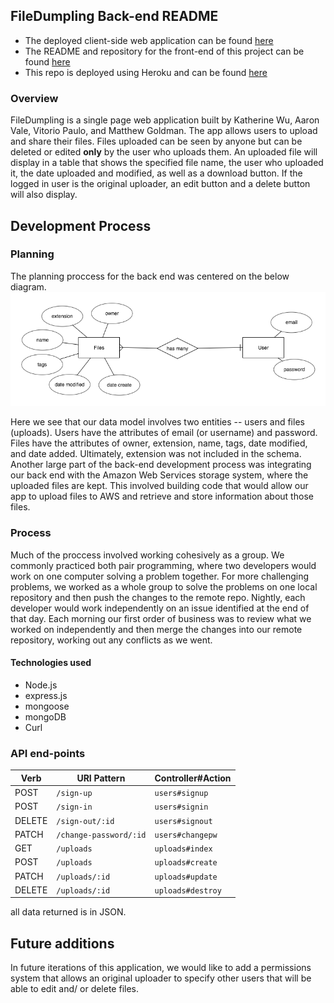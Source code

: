 ## FileDumpling Back-end README

* The deployed client-side web application can be found [here](https://4knclone.github.io/FileDumpling/)
* The README and repository for the front-end of this project can be found [here](https://github.com/4KnClone/FileDumpling)
* This repo is deployed using Heroku and can be found [here](https://enigmatic-beach-10306.herokuapp.com/)

### Overview
FileDumpling is a single page web application built by Katherine Wu, Aaron Vale, Vitorio Paulo, and Matthew Goldman. The app allows users to upload and share their files. Files uploaded can be seen by anyone but can be deleted or edited **only** by the user who uploads them.
An uploaded file will display in a table that shows the specified file name, the user who uploaded it, the date uploaded and modified, as well as a download button. If the logged in user is the original uploader, an edit button and a delete button will also display.

## Development Process

### Planning
The planning proccess for the back end was centered on the below diagram.
![Entity Relationship Diagram](./erdplus-diagram.png)

Here we see that our data model involves two entities -- users and files (uploads). Users have the attributes of email (or username) and password. Files have the attributes of owner, extension, name, tags, date modified, and date added. Ultimately, extension was not included in the schema.
Another large part of the back-end development process was integrating our back end with the Amazon Web Services storage system, where the uploaded files are kept. This involved building code that would allow our app to upload files to AWS and retrieve and store information about those files.

### Process
Much of the proccess involved working cohesively as a group. We commonly practiced both pair programming, where two developers would work on one computer solving a problem together. For more challenging problems, we worked as a whole group to solve the problems on one local repository and then push the changes to the remote repo. Nightly, each developer would work independently on an issue identified at the end of that day. Each morning our first order of business was to review what we worked on independently and then merge the changes into our remote repository, working out any conflicts as we went.

#### Technologies used
* Node.js
* express.js
* mongoose
* mongoDB
* Curl

### API end-points

| Verb | URI Pattern | Controller#Action |
| ---- | ----------- | ----------------- |
| POST   | `/sign-up`  | `users#signup` |
| POST   | `/sign-in`  | `users#signin` |
| DELETE | `/sign-out/:id` | `users#signout`  |
| PATCH   | `/change-password/:id`  | `users#changepw` |
| GET   | `/uploads`  | `uploads#index` |
| POST   | `/uploads`  | `uploads#create`  |
| PATCH   | `/uploads/:id`  | `uploads#update` |
| DELETE   | `/uploads/:id`  | `uploads#destroy` |

all data returned is in JSON.

## Future additions
In future iterations of this application, we would like to add a permissions system that allows an original uploader to specify other users that will be able to edit and/ or delete files.
